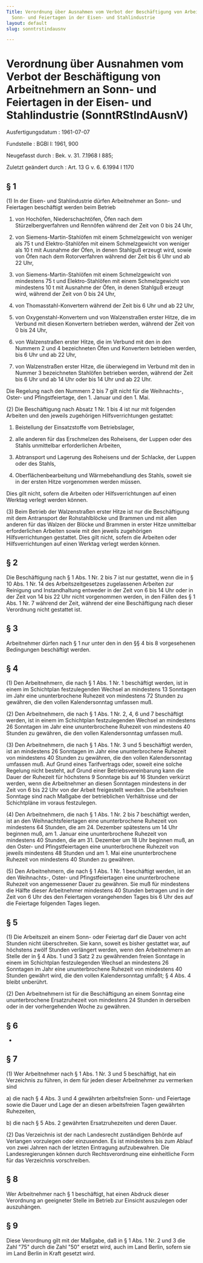```yaml
---
Title: Verordnung über Ausnahmen vom Verbot der Beschäftigung von Arbeitnehmern an
  Sonn- und Feiertagen in der Eisen- und Stahlindustrie
layout: default
slug: sonntrstindausnv

---
```


# Verordnung über Ausnahmen vom Verbot der Beschäftigung von Arbeitnehmern an Sonn- und Feiertagen in der Eisen- und Stahlindustrie (SonntRStIndAusnV)

Ausfertigungsdatum
:   1961-07-07

Fundstelle
:   BGBl I: 1961, 900

Neugefasst durch
:   Bek. v. 31. 7.1968 I 885;

Zuletzt geändert durch
:   Art. 13 G v. 6. 6.1994 I 1170


## § 1

(1) In der Eisen- und Stahlindustrie dürfen Arbeitnehmer an Sonn- und
Feiertagen beschäftigt werden beim Betrieb

1.  von Hochöfen, Niederschachtöfen, Öfen nach dem Stürzelbergverfahren
    und Rennöfen während der Zeit von 0 bis 24 Uhr,


2.  von Siemens-Martin-Stahlöfen mit einem Schmelzgewicht von weniger als
    75 t und Elektro-Stahlöfen mit einem Schmelzgewicht von weniger als 10
    t mit Ausnahme der Öfen, in denen Stahlguß erzeugt wird, sowie von
    Öfen nach dem Rotorverfahren während der Zeit bis 6 Uhr und ab 22 Uhr,


3.  von Siemens-Martin-Stahlöfen mit einem Schmelzgewicht von mindestens
    75 t und Elektro-Stahlöfen mit einem Schmelzgewicht von mindestens 10
    t mit Ausnahme der Öfen, in denen Stahlguß erzeugt wird, während der
    Zeit von 0 bis 24 Uhr,


4.  von Thomasstahl-Konvertern während der Zeit bis 6 Uhr und ab 22 Uhr,


5.  von Oxygenstahl-Konvertern und von Walzenstraßen erster Hitze, die im
    Verbund mit diesen Konvertern betrieben werden, während der Zeit von 0
    bis 24 Uhr,


6.  von Walzenstraßen erster Hitze, die im Verbund mit den in den Nummern
    2 und 4 bezeichneten Öfen und Konvertern betrieben werden, bis 6 Uhr
    und ab 22 Uhr,


7.  von Walzenstraßen erster Hitze, die überwiegend im Verbund mit den in
    Nummer 3 bezeichneten Stahlöfen betrieben werden, während der Zeit bis
    6 Uhr und ab 14 Uhr oder bis 14 Uhr und ab 22 Uhr.



Die Regelung nach den Nummern 2 bis 7 gilt nicht für die Weihnachts-,
Oster- und Pfingstfeiertage, den 1. Januar und den 1. Mai.

(2) Die Beschäftigung nach Absatz 1 Nr. 1 bis 4 ist nur mit folgenden
Arbeiten und den jeweils zugehörigen Hilfsverrichtungen gestattet:

1.  Beistellung der Einsatzstoffe vom Betriebslager,


2.  alle anderen für das Erschmelzen des Roheisens, der Luppen oder des
    Stahls unmittelbar erforderlichen Arbeiten,


3.  Abtransport und Lagerung des Roheisens und der Schlacke, der Luppen
    oder des Stahls,


4.  Oberflächenbearbeitung und Wärmebehandlung des Stahls, soweit sie in
    der ersten Hitze vorgenommen werden müssen.



Dies gilt nicht, sofern die Arbeiten oder Hilfsverrichtungen auf einen
Werktag verlegt werden können.

(3) Beim Betrieb der Walzenstraßen erster Hitze ist nur die
Beschäftigung mit dem Antransport der Rohstahlblöcke und Brammen und
mit allen anderen für das Walzen der Blöcke und Brammen in erster
Hitze unmittelbar erforderlichen Arbeiten sowie mit den jeweils
zugehörigen Hilfsverrichtungen gestattet. Dies gilt nicht, sofern die
Arbeiten oder Hilfsverrichtungen auf einen Werktag verlegt werden
können.


## § 2

Die Beschäftigung nach § 1 Abs. 1 Nr. 2 bis 7 ist nur gestattet, wenn
die in § 10 Abs. 1 Nr. 14 des Arbeitszeitgesetzes zugelassenen
Arbeiten zur Reinigung und Instandhaltung entweder in der Zeit von 6
bis 14 Uhr oder in der Zeit von 14 bis 22 Uhr nicht vorgenommen
werden, in den Fällen des § 1 Abs. 1 Nr. 7 während der Zeit, während
der eine Beschäftigung nach dieser Verordnung nicht gestattet ist.


## § 3

Arbeitnehmer dürfen nach § 1 nur unter den in den §§ 4 bis 8
vorgesehenen Bedingungen beschäftigt werden.


## § 4

(1) Den Arbeitnehmern, die nach § 1 Abs. 1 Nr. 1 beschäftigt werden,
ist in einem im Schichtplan festzulegenden Wechsel an mindestens 13
Sonntagen im Jahr eine ununterbrochene Ruhezeit von mindestens 72
Stunden zu gewähren, die den vollen Kalendersonntag umfassen muß.

(2) Den Arbeitnehmern, die nach § 1 Abs. 1 Nr. 2, 4, 6 und 7
beschäftigt werden, ist in einem im Schichtplan festzulegenden Wechsel
an mindestens 26 Sonntagen im Jahr eine ununterbrochene Ruhezeit von
mindestens 40 Stunden zu gewähren, die den vollen Kalendersonntag
umfassen muß.

(3) Den Arbeitnehmern, die nach § 1 Abs. 1 Nr. 3 und 5 beschäftigt
werden, ist an mindestens 26 Sonntagen im Jahr eine ununterbrochene
Ruhezeit von mindestens 40 Stunden zu gewähren, die den vollen
Kalendersonntag umfassen muß. Auf Grund eines Tarifvertrags oder,
soweit eine solche Regelung nicht besteht, auf Grund einer
Betriebsvereinbarung kann die Dauer der Ruhezeit für höchstens 9
Sonntage bis auf 16 Stunden verkürzt werden, wenn die Arbeitnehmer an
diesen Sonntagen mindestens in der Zeit von 6 bis 22 Uhr von der
Arbeit freigestellt werden. Die arbeitsfreien Sonntage sind nach
Maßgabe der betrieblichen Verhältnisse und der Schichtpläne im voraus
festzulegen.

(4) Den Arbeitnehmern, die nach § 1 Abs. 1 Nr. 2 bis 7 beschäftigt
werden, ist an den Weihnachtsfeiertagen eine ununterbrochene Ruhezeit
von mindestens 64 Stunden, die am 24. Dezember spätestens um 14 Uhr
beginnen muß, am 1. Januar eine ununterbrochene Ruhezeit von
mindestens 40 Stunden, die am 31. Dezember um 18 Uhr beginnen muß, an
den Oster- und Pfingstfeiertagen eine ununterbrochene Ruhezeit von
jeweils mindestens 48 Stunden und am 1. Mai eine ununterbrochene
Ruhezeit von mindestens 40 Stunden zu gewähren.

(5) Den Arbeitnehmern, die nach § 1 Abs. 1 Nr. 1 beschäftigt werden,
ist an den Weihnachts-, Oster- und Pfingstfeiertagen eine
ununterbrochene Ruhezeit von angemessener Dauer zu gewähren. Sie muß
für mindestens die Hälfte dieser Arbeitnehmer mindestens 40 Stunden
betragen und in der Zeit von 6 Uhr des den Feiertagen vorangehenden
Tages bis 6 Uhr des auf die Feiertage folgenden Tages liegen.


## § 5

(1) Die Arbeitszeit an einem Sonn- oder Feiertag darf die Dauer von
acht Stunden nicht überschreiten. Sie kann, soweit es bisher gestattet
war, auf höchstens zwölf Stunden verlängert werden, wenn den
Arbeitnehmern an Stelle der in § 4 Abs. 1 und 3 Satz 2 zu gewährenden
freien Sonntage in einem im Schichtplan festzulegenden Wechsel an
mindestens 26 Sonntagen im Jahr eine ununterbrochene Ruhezeit von
mindestens 40 Stunden gewährt wird, die den vollen Kalendersonntag
umfaßt; § 4 Abs. 4 bleibt unberührt.

(2) Den Arbeitnehmern ist für die Beschäftigung an einem Sonntag eine
ununterbrochene Ersatzruhezeit von mindestens 24 Stunden in derselben
oder in der vorhergehenden Woche zu gewähren.


## § 6

-


## § 7

(1) Wer Arbeitnehmer nach § 1 Abs. 1 Nr. 3 und 5 beschäftigt, hat ein
Verzeichnis zu führen, in dem für jeden dieser Arbeitnehmer zu
vermerken sind

a)  die nach § 4 Abs. 3 und 4 gewährten arbeitsfreien Sonn- und Feiertage
    sowie die Dauer und Lage der an diesen arbeitsfreien Tagen gewährten
    Ruhezeiten,


b)  die nach § 5 Abs. 2 gewährten Ersatzruhezeiten und deren Dauer.




(2) Das Verzeichnis ist der nach Landesrecht zuständigen Behörde auf
Verlangen vorzulegen oder einzusenden. Es ist mindestens bis zum
Ablauf von zwei Jahren nach der letzten Eintragung aufzubewahren. Die
Landesregierungen können durch Rechtsverordnung eine einheitliche Form
für das Verzeichnis vorschreiben.


## § 8

Wer Arbeitnehmer nach § 1 beschäftigt, hat einen Abdruck dieser
Verordnung an geeigneter Stelle im Betrieb zur Einsicht auszulegen
oder auszuhängen.


## § 9

Diese Verordnung gilt mit der Maßgabe, daß in § 1 Abs. 1 Nr. 2 und 3
die Zahl "75" durch die Zahl "50" ersetzt wird, auch im Land Berlin,
sofern sie im Land Berlin in Kraft gesetzt wird.

